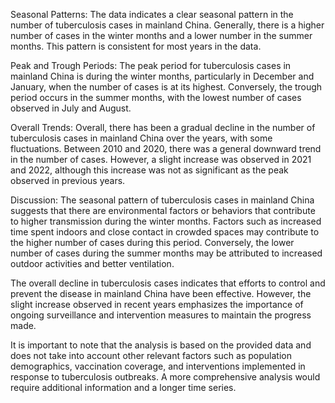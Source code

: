 Seasonal Patterns: The data indicates a clear seasonal pattern in the number of tuberculosis cases in mainland China. Generally, there is a higher number of cases in the winter months and a lower number in the summer months. This pattern is consistent for most years in the data.

Peak and Trough Periods: The peak period for tuberculosis cases in mainland China is during the winter months, particularly in December and January, when the number of cases is at its highest. Conversely, the trough period occurs in the summer months, with the lowest number of cases observed in July and August.

Overall Trends: Overall, there has been a gradual decline in the number of tuberculosis cases in mainland China over the years, with some fluctuations. Between 2010 and 2020, there was a general downward trend in the number of cases. However, a slight increase was observed in 2021 and 2022, although this increase was not as significant as the peak observed in previous years.

Discussion: The seasonal pattern of tuberculosis cases in mainland China suggests that there are environmental factors or behaviors that contribute to higher transmission during the winter months. Factors such as increased time spent indoors and close contact in crowded spaces may contribute to the higher number of cases during this period. Conversely, the lower number of cases during the summer months may be attributed to increased outdoor activities and better ventilation.

The overall decline in tuberculosis cases indicates that efforts to control and prevent the disease in mainland China have been effective. However, the slight increase observed in recent years emphasizes the importance of ongoing surveillance and intervention measures to maintain the progress made.

It is important to note that the analysis is based on the provided data and does not take into account other relevant factors such as population demographics, vaccination coverage, and interventions implemented in response to tuberculosis outbreaks. A more comprehensive analysis would require additional information and a longer time series.